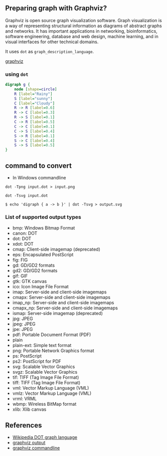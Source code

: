 
## Preparing graph with **Graphviz**?

Graphviz is open source graph visualization software. Graph visualization is a way of representing structural information as diagrams of abstract graphs and networks. It has important applications in networking, bioinformatics, software engineering, database and web design, machine learning, and in visual interfaces for other technical domains.

It uses `dot` as `graph_description_language`.

[graphviz](https://graphviz.org/)

### using `dot` 
```dot
digraph g {
    node [shape=circle]
    R [label="Rainy"]
    S [label="sunny"]
    C [label="Cloudy"]
    R -> R [label=0.6]
    R -> C [label=0.3]
    R -> S [label=0.1]
    C -> R [label=0.5]
    C -> C [label=0.1]
    C -> S [label=0.4]
    S -> R [label=0.1]
    S -> C [label=0.4]
    S -> S [label=0.5]
}
```

## command to convert

- In Windows commandline
```shell
dot -Tpng input.dot > input.png

dot -Tsvg input.dot

$ echo 'digraph { a -> b }' | dot -Tsvg > output.svg

```

### List of supported output types
   - bmp: Windows Bitmap Format
   - canon: DOT
   - dot: DOT
   - xdot: DOT
   - cmap: Client-side imagemap (deprecated)
   - eps: Encapsulated PostScript
   - fig: FIG
   - gd: GD/GD2 formats
   - gd2: GD/GD2 formats
   - gif: GIF
   - gtk: GTK canvas
   - ico: Icon Image File Format
   - imap: Server-side and client-side imagemaps
   - cmapx: Server-side and client-side imagemaps
   - imap_np: Server-side and client-side imagemaps
   - cmapx_np: Server-side and client-side imagemaps
   - ismap: Server-side imagemap (deprecated)
   - jpg: JPEG
   - jpeg: JPEG
   - jpe: JPEG
   - pdf: Portable Document Format (PDF)
   - plain
   - plain-ext: Simple text format
   - png: Portable Network Graphics format
   - ps: PostScript
   - ps2: PostScript for PDF
   - svg: Scalable Vector Graphics
   - svgz: Scalable Vector Graphics
   - tif: TIFF (Tag Image File Format)
   - tiff: TIFF (Tag Image File Format)
   - vml: Vector Markup Language (VML)
   - vmlz: Vector Markup Language (VML)
   - vrml: VRML
   - wbmp: Wireless BitMap format
   - xlib: Xlib canvas



## References

- [Wikipedia DOT graph language](https://en.wikipedia.org/wiki/DOT_(graph_description_language))
- [graphviz output](http://www.graphviz.org/doc/info/output.html)
- [graphviz commandline](https://graphviz.org/doc/info/command.html)

 

 
